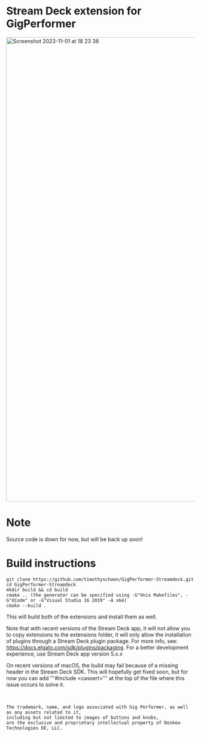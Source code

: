 # Stream Deck extension for GigPerformer

<img width="1240" alt="Screenshot 2023-11-01 at 18 23 36" src="https://github.com/timothyschoen/GigPerformer-Streamdeck/assets/44585538/4f4c414c-bf2c-4f6a-afc0-5a5e78756ae7">


<br>

# Note

Source code is down for now, but will be back up soon!

# Build instructions

```
git clone https://github.com/timothyschoen/GigPerformer-Streamdeck.git
cd GigPerformer-Streamdeck
mkdir build && cd build
cmake .. (the generator can be specified using -G"Unix Makefiles", -G"XCode" or -G"Visual Studio 16 2019" -A x64)
cmake --build .
```

This will build both of the extensions and install them as well.

Note that with recent versions of the Stream Deck app, it will not allow you to copy extensions to the extensions folder, it will only allow the installation of plugins through a Stream Deck plugin package. For more info, see: https://docs.elgato.com/sdk/plugins/packaging. For a better development experience, use Stream Deck app version 5.x.x

On recent versions of macOS, the build may fail because of a missing <cassert> header in the Stream Deck SDK. This will hopefully get fixed soon, but for now you can add '''#include \<cassert\>''' at the top of the file where this issue occurs to solve it.

<br>

    The trademark, name, and logo associated with Gig Performer, as well as any assets related to it, 
    including but not limited to images of buttons and knobs, 
    are the exclusive and proprietary intellectual property of Deskew Technologies DE, LLC.
